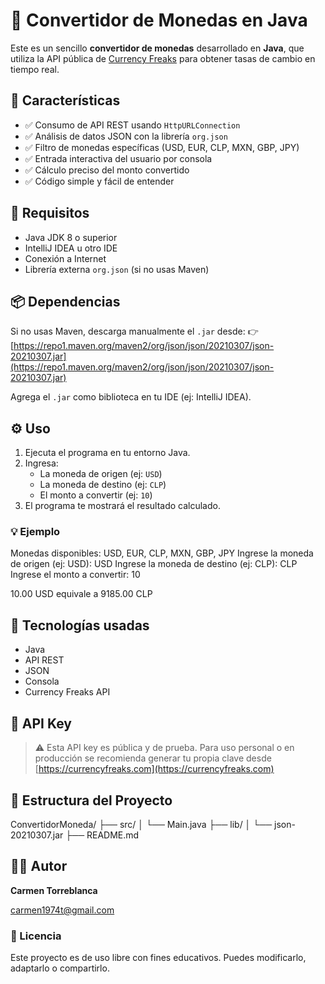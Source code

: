 
# 💱 Convertidor de Monedas en Java

Este es un sencillo **convertidor de monedas** desarrollado en **Java**, que utiliza la API pública de [Currency Freaks](https://currencyfreaks.com/) para obtener tasas de cambio en tiempo real.

## 🚀 Características

- ✅ Consumo de API REST usando `HttpURLConnection`
- ✅ Análisis de datos JSON con la librería `org.json`
- ✅ Filtro de monedas específicas (USD, EUR, CLP, MXN, GBP, JPY)
- ✅ Entrada interactiva del usuario por consola
- ✅ Cálculo preciso del monto convertido
- ✅ Código simple y fácil de entender

## 🔧 Requisitos

- Java JDK 8 o superior
- IntelliJ IDEA u otro IDE
- Conexión a Internet
- Librería externa `org.json` (si no usas Maven)

## 📦 Dependencias

Si no usas Maven, descarga manualmente el `.jar` desde:
👉 [https://repo1.maven.org/maven2/org/json/json/20210307/json-20210307.jar](https://repo1.maven.org/maven2/org/json/json/20210307/json-20210307.jar)

Agrega el `.jar` como biblioteca en tu IDE (ej: IntelliJ IDEA).

## ⚙️ Uso

1. Ejecuta el programa en tu entorno Java.
2. Ingresa:
   - La moneda de origen (ej: `USD`)
   - La moneda de destino (ej: `CLP`)
   - El monto a convertir (ej: `10`)
3. El programa te mostrará el resultado calculado.

### 💡 Ejemplo

Monedas disponibles: USD, EUR, CLP, MXN, GBP, JPY
Ingrese la moneda de origen (ej: USD): USD
Ingrese la moneda de destino (ej: CLP): CLP
Ingrese el monto a convertir: 10

10.00 USD equivale a 9185.00 CLP


## 🧠 Tecnologías usadas

- Java
- API REST
- JSON
- Consola
- Currency Freaks API

## 🔐 API Key


> ⚠️ Esta API key es pública y de prueba. Para uso personal o en producción se recomienda generar tu propia clave desde [https://currencyfreaks.com](https://currencyfreaks.com)

## 📁 Estructura del Proyecto

ConvertidorMoneda/
├── src/
│ └── Main.java
├── lib/
│ └── json-20210307.jar
├── README.md


## 👩‍💻 Autor

**Carmen Torreblanca**

carmen1974t@gmail.com

### 📜 Licencia

Este proyecto es de uso libre con fines educativos. Puedes modificarlo, adaptarlo o compartirlo.


